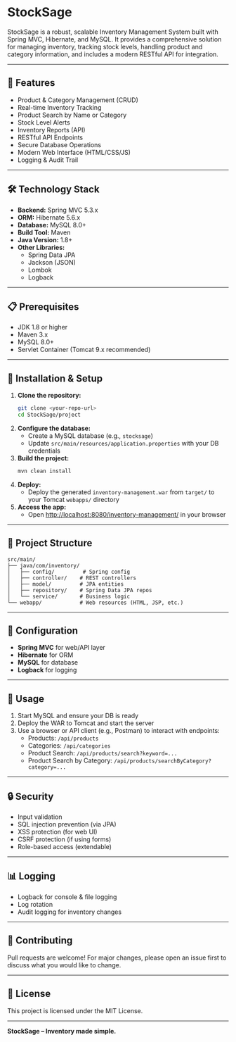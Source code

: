 # StockSage

StockSage is a robust, scalable Inventory Management System built with Spring MVC, Hibernate, and MySQL. It provides a comprehensive solution for managing inventory, tracking stock levels, handling product and category information, and includes a modern RESTful API for integration.

---

## 🚀 Features

- Product & Category Management (CRUD)
- Real-time Inventory Tracking
- Product Search by Name or Category
- Stock Level Alerts
- Inventory Reports (API)
- RESTful API Endpoints
- Secure Database Operations
- Modern Web Interface (HTML/CSS/JS)
- Logging & Audit Trail

---

## 🛠️ Technology Stack

- **Backend:** Spring MVC 5.3.x
- **ORM:** Hibernate 5.6.x
- **Database:** MySQL 8.0+
- **Build Tool:** Maven
- **Java Version:** 1.8+
- **Other Libraries:**
  - Spring Data JPA
  - Jackson (JSON)
  - Lombok
  - Logback

---

## 📋 Prerequisites

- JDK 1.8 or higher
- Maven 3.x
- MySQL 8.0+
- Servlet Container (Tomcat 9.x recommended)

---

## 🔧 Installation & Setup

1. **Clone the repository:**
   ```bash
   git clone <your-repo-url>
   cd StockSage/project
   ```
2. **Configure the database:**
   - Create a MySQL database (e.g., `stocksage`)
   - Update `src/main/resources/application.properties` with your DB credentials
3. **Build the project:**
   ```bash
   mvn clean install
   ```
4. **Deploy:**
   - Deploy the generated `inventory-management.war` from `target/` to your Tomcat `webapps/` directory
5. **Access the app:**
   - Open [http://localhost:8080/inventory-management/](http://localhost:8080/inventory-management/) in your browser

---

## 📁 Project Structure

```
src/main/
├── java/com/inventory/
│   ├── config/         # Spring config
│   ├── controller/    # REST controllers
│   ├── model/         # JPA entities
│   ├── repository/    # Spring Data JPA repos
│   └── service/       # Business logic
└── webapp/            # Web resources (HTML, JSP, etc.)
```

---

## 🔑 Configuration

- **Spring MVC** for web/API layer
- **Hibernate** for ORM
- **MySQL** for database
- **Logback** for logging

---

## 🚀 Usage

1. Start MySQL and ensure your DB is ready
2. Deploy the WAR to Tomcat and start the server
3. Use a browser or API client (e.g., Postman) to interact with endpoints:
   - Products: `/api/products`
   - Categories: `/api/categories`
   - Product Search: `/api/products/search?keyword=...`
   - Product Search by Category: `/api/products/searchByCategory?category=...`

---

## 🔒 Security

- Input validation
- SQL injection prevention (via JPA)
- XSS protection (for web UI)
- CSRF protection (if using forms)
- Role-based access (extendable)

---

## 📊 Logging

- Logback for console & file logging
- Log rotation
- Audit logging for inventory changes

---

## 🤝 Contributing

Pull requests are welcome! For major changes, please open an issue first to discuss what you would like to change.

---

## 📄 License

This project is licensed under the MIT License.

---

**StockSage – Inventory made simple.**
